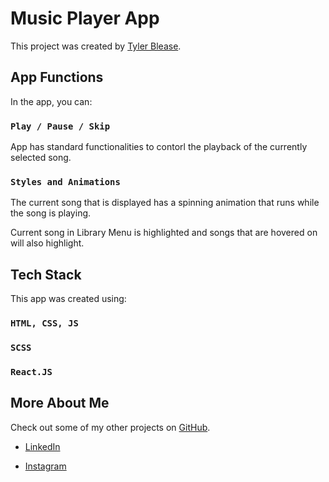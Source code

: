 # Music Player App

This project was created by [Tyler Blease](https://www.linkedin.com/in/tyler-blease/).

## App Functions

In the app, you can:

### `Play / Pause / Skip`

App has standard functionalities to contorl the playback of the currently selected song.

### `Styles and Animations`

The current song that is displayed has a spinning animation that runs while the song is playing.

Current song in Library Menu is highlighted and songs that are hovered on will also highlight.

## Tech Stack

This app was created using:

### `HTML, CSS, JS`

### `SCSS`

### `React.JS`

## More About Me

Check out some of my other projects on [GitHub](https://github.com/Tymibl05).

- [LinkedIn](https://www.linkedin.com/in/tyler-blease/)

- [Instagram](https://www.instagram.com/tblease05/)
